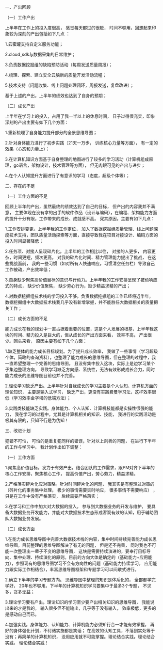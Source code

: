 一、产出回顾

（一）工作产出

上半年在工作上的投入度很高， 感觉每天都过的很赶， 时间不够用，回想起来印象较为深刻的产出包括如下几点 ：

1.云蜜罐支持自定义服务功能；

2.cloud_sdk与数据采集的日常维护；

3.负责数据挖掘组的缺陷预防活动（每周发送质量周报）；

4.梳理、探索、建立安全云脑新的质量开发活动流程；

5.技术支持（问题收集、线上问题处理闭环，周报发送，复盘改进）；

  

基于上述的产出，上半年的绩效也达到了自身的预期；

  

（二）成长产出

上半年在学习上的投入，占用了我一半以上的休息时间， 日子过得很充实，印象深刻的产出主要有如下几个方面：

1.重新梳理了自身能力提升部分的全景思维导图；

2.针对身体能力进行了初步实践（21天一万步， 训练核心力量等方面）， 有一定的效果（心态和力量上）；

3.在计算机知识方面基于自身整理的地图进行了较多的学习活动（计算机组成原理，go语言，架构设计，技术管理等方面）， 但无肉眼可见的产出与进步；

4.在个人认知提升方面进行了有意识的学习（态度，超级个体等）；

  

二、存在的不足

（一）工作方面的不足

回顾上半年的产出，虽然最终的绩效达到了自己的目标， 但产出的内容我并不满意， 主要体现在没有拿的出手的软件作品（设计与编码），在编程、架构能力方面的提升十分有限，工作带来的成长、成就感不高。 究其原因，主要有如下几点：

1.工作安排变更。上半年我的工作定位， 加入了数据挖掘组质量管理、线上问题深度技术支持，团队质量活动探索等方面，直接导致我在项目对接设计、编码方面的投入时间显著降低；

2.任务项、对接人呈现碎片化。上半年的工作相比以往， 对接的人更多， 内容更杂，时间更短，频次更高， 对我的碎片化时间、精力管理能力提出了挑战， 在这些挑战面前， 我的一些习惯（如对所有人快速响应，习惯清空任务栏）导致自己工作被动，产出效率低；

3.自身缺少聚焦高价值目标的意识与行动力。上半年我的工作安排呈现了被动响应式的特点， 缺少价值聚焦， 缺少劳心行为，缺少精益求精的产出；

4.对数据挖掘组技术栈的学习投入不够。负责数据挖掘组的工作已经将近半年， 数据挖掘组中大数据技术栈我几乎没有新增掌握，并不能胜任大数据相关的质量把关工作；

  

（二）成长方面的不足

能力成长在我的规划中一直占据着重要的位置，这是个人发展的根基，上半年我这块的时间、精力投入是巨大的，但从成长的产出方面来看， 效率不高， 产出很少。回头来看， 原因主要有如下几个方面：

1.缺乏整体的能力成长目标规划。为了提升成长效率， 我做了一些事情（学习超级个体，简略的查询资料），也整理了能力成长的思维导图，但在整理的过程中，我一直希望整理一个完善的思维导图， 且没有集中投入这块，实际上是边学习某个子集边整理方向， 导致学习缺乏方向感、系统性，无法有效形成成长合力，同时能力成长的思维导图目前也并不完善。

2.理论学习缺乏产出。上半年针对自我成长的学习主要是个人认知、计算机方面的理论知识， 主要是输入式学习， 缺乏产出，更没有实践费曼学习法，这样效率很低（学习效率金字塔的低端方法）；

3.实践类技能缺乏实践。身体能力、个人认知、计算机技能都是实操性很强的能力， 我在学习的过程中，尤其是计算机相关的知识、技能， 我进行的实践活动是极其有限的，只知不行是为伪知！

  

三、改进计划

犯错不可怕， 可怕的是重复犯同样的错误，针对以上剖析的问题， 在进行下半年的工作与学习中， 我计划作出如下调整：

（一）工作方面

1.聚焦高价值目标，发力于有效产出。结合团队的工作需求，跟PM对齐下半年的核心工作安排，聚焦核心工作， 提高价值产出，劳心劳力，精益求精。

2.严格落实碎片化应对策略。针对时间碎片化的问题， 我其实是有整理过对策的（碎片化的事务集中处理， 极少的事情需要实时响应， 很多事情不需要响应） ，只是在工作中没有严格落实， 后续需要严格落实；

3.在学习和工作中加大对大数据的投入。 参与到大数据业务的开发与维护， 要具备大数据业务开发能力，并能对大数据技术生态形成客观有效的认知，用于辅助团队大数据业务发展。

  

（二）成长方面

1.在能力成长思维导图中完善大数据技术栈的内容，集中时间持续完善能力成长思维导图。目前整理的思维导图解决了有无的问题， 但是还不完善， 同时我也不可能一次整理出一辈子不变的思维导图， 这块是需要持续演进的，要奉行目标导向、集中处理、持续演化的原则。目前的方向大体是确定的（基础能力+应用能力），参照现有的思维导图学习不会有方向性的问题（基础能力持续学习， 应用能力跟实际工作相结合），丰富思维导图框架和专题学习可以间歇式进行。

2.确立下半年的学习专题方向。 思维导图中整理的知识是体系化的， 全部都学完学好， 20年也不够用。下半年的计算机知识学习要集中于最多3个专题， 不求多，贪多无益；

3.理论学习要有产出。理论知识的学习至少要产出相关知识的思维导图， 我能说出来的才是我的。 输入很多但不能输出，几乎等于没有输入， 效率极低，更多的是感动自己而已。

4.加强实践。身体能力、认知能力、计算机能力必须知行合一才能有效掌握， 再好的身体强化计划，不付诸实施都是笑话； 在高效的认知工具，不落到实处等于没有；再简单的计算机知识， 没用应用就不可能掌握。理论结合实践，理论结合实践， 理论结合实践！